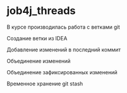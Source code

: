 # job4j_threads
                                                                                                   
В курсе производилась работа с ветками git

Создание ветки из IDEA

Добавление изменений в последний коммит

Объединение изменений
                                                                                                                                  
Объединение зафиксированных изменений

Временное хранение git stash